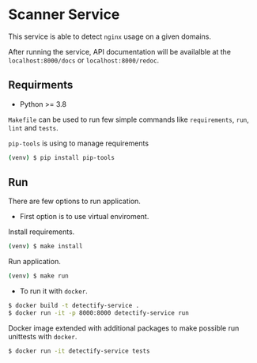 # Scanner Service

This service is able to detect `nginx` usage on a given domains.

After running the service, API documentation will be availalble
at the `localhost:8000/docs` or `localhost:8000/redoc`.

## Requirments

 - Python >= 3.8

`Makefile` can be used to run few simple commands like `requirements`,
`run`, `lint` and `tests`.

`pip-tools` is using to manage requirements

```sh
(venv) $ pip install pip-tools
```

## Run

 There are few options to run application.

 - First option is to use virtual enviroment.

 Install requirements.
 ```sh
 (venv) $ make install
 ```
 Run application.
 ```sh
 (venv) $ make run
 ```

 - To run it with `docker`.
 ```sh
 $ docker build -t detectify-service .
 $ docker run -it -p 8000:8000 detectify-service run
 ```

Docker image extended with additional packages to make possible run unittests with `docker`.
 ```sh
 $ docker run -it detectify-service tests
 ```
